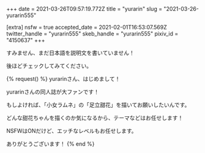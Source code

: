 +++
date = 2021-03-26T09:57:19.772Z
title = "yurarin"
slug = "2021-03-26-yurarin555"

[extra]
nsfw = true
accepted_date = 2021-02-01T16:53:07.569Z
twitter_handle = "yurarin555"
skeb_handle = "yurarin555"
pixiv_id = "4150637"
+++

すみません、まだ日本語を説明文を書いていません！

後ほどチェックしてみてください。

{% request() %}
yurarinさん、はじめまして！

yurarinさんの同人誌が大ファンです！

もしよければ、「小女ラムネ」の「足立甜花」を描いてお願いしたいんです。

どんな甜花ちゃんを描くのか気になるから、テーマなどはお任せします！

NSFWはONだけど、エッチなレベルもお任せします。

ありがとうございます！
{% end %}
